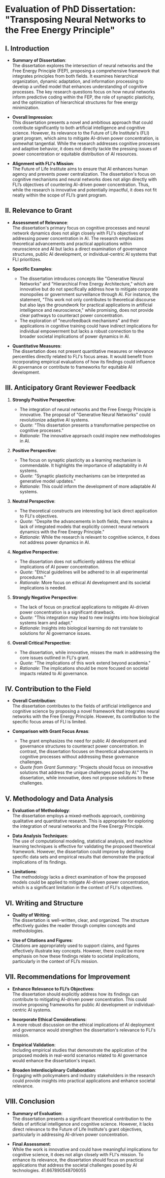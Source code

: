 # Evaluation of PhD Dissertation: "Transposing Neural Networks to the Free Energy Principle"

## I. Introduction

- **Summary of Dissertation**:  
  The dissertation explores the intersection of neural networks and the Free Energy Principle (FEP), proposing a comprehensive framework that integrates principles from both fields. It examines hierarchical organization, dynamic adaptation, and information processing to develop a unified model that enhances understanding of cognitive processes. The key research questions focus on how neural networks inform predictive coding within the FEP, the role of synaptic plasticity, and the optimization of hierarchical structures for free energy minimization.

- **Overall Impression**:  
  This dissertation presents a novel and ambitious approach that could contribute significantly to both artificial intelligence and cognitive science. However, its relevance to the Future of Life Institute's (FLI) grant program, which aims to mitigate AI-driven power concentration, is somewhat tangential. While the research addresses cognitive processes and adaptive behavior, it does not directly tackle the pressing issues of power concentration or equitable distribution of AI resources.

- **Alignment with FLI's Mission**:  
  The Future of Life Institute aims to ensure that AI enhances human agency and prevents power centralization. The dissertation's focus on cognitive mechanisms and neural networks does not align directly with FLI’s objectives of countering AI-driven power concentration. Thus, while the research is innovative and potentially impactful, it does not fit neatly within the scope of FLI’s grant program.

## II. Relevance to Grant

- **Assessment of Relevance**:  
  The dissertation's primary focus on cognitive processes and neural network dynamics does not align closely with FLI's objectives of addressing power concentration in AI. The research emphasizes theoretical advancements and practical applications within neuroscience and AI but lacks a direct examination of governance structures, public AI development, or individual-centric AI systems that FLI prioritizes.

- **Specific Examples**:  
  - The dissertation introduces concepts like "Generative Neural Networks" and "Hierarchical Free Energy Architecture," which are innovative but do not specifically address how to mitigate corporate monopolies or government surveillance through AI. For instance, the statement, "This work not only contributes to theoretical discourse but also lays the groundwork for practical applications in artificial intelligence and neuroscience," while promising, does not provide clear pathways to counteract power concentration.
  - The exploration of "neurofeedback mechanisms" and their applications in cognitive training could have indirect implications for individual empowerment but lacks a robust connection to the broader societal implications of power dynamics in AI.

- **Quantitative Measures**:  
  The dissertation does not present quantitative measures or relevance percentiles directly related to FLI's focus areas. It would benefit from incorporating empirical evaluations of how its findings could influence AI governance or contribute to frameworks for equitable AI development.

## III. Anticipatory Grant Reviewer Feedback

1. **Strongly Positive Perspective**:  
   - The integration of neural networks and the Free Energy Principle is innovative. The proposal of "Generative Neural Networks" could revolutionize adaptive AI systems.  
   - *Quote*: "This dissertation presents a transformative perspective on cognitive processes."  
   - *Rationale*: The innovative approach could inspire new methodologies in AI.

2. **Positive Perspective**:  
   - The focus on synaptic plasticity as a learning mechanism is commendable. It highlights the importance of adaptability in AI systems.  
   - *Quote*: "Synaptic plasticity mechanisms can be interpreted as generative model updates."  
   - *Rationale*: This could inform the development of more adaptable AI systems.

3. **Neutral Perspective**:  
   - The theoretical constructs are interesting but lack direct application to FLI's objectives.  
   - *Quote*: "Despite the advancements in both fields, there remains a lack of integrated models that explicitly connect neural network dynamics with the Free Energy Principle."  
   - *Rationale*: While the research is relevant to cognitive science, it does not address power dynamics in AI.

4. **Negative Perspective**:  
   - The dissertation does not sufficiently address the ethical implications of AI power concentration.  
   - *Quote*: "Ethical guidelines will be adhered to in all experimental procedures."  
   - *Rationale*: More focus on ethical AI development and its societal implications is needed.

5. **Strongly Negative Perspective**:  
   - The lack of focus on practical applications to mitigate AI-driven power concentration is a significant drawback.  
   - *Quote*: "This integration may lead to new insights into how biological systems learn and adapt."  
   - *Rationale*: Insights into biological learning do not translate to solutions for AI governance issues.

6. **Overall Critical Perspective**:  
   - The dissertation, while innovative, misses the mark in addressing the core issues outlined in FLI's grant.  
   - *Quote*: "The implications of this work extend beyond academia."  
   - *Rationale*: The implications should be more focused on societal impacts related to AI governance.

## IV. Contribution to the Field

- **Overall Contribution**:  
  The dissertation contributes to the fields of artificial intelligence and cognitive science by proposing a novel framework that integrates neural networks with the Free Energy Principle. However, its contribution to the specific focus areas of FLI is limited.

- **Comparison with Grant Focus Areas**:  
  - The grant emphasizes the need for public AI development and governance structures to counteract power concentration. In contrast, the dissertation focuses on theoretical advancements in cognitive processes without addressing these governance challenges.
  - *Quote from Grant Summary*: "Projects should focus on innovative solutions that address the unique challenges posed by AI." The dissertation, while innovative, does not propose solutions to these challenges.

## V. Methodology and Data Analysis

- **Evaluation of Methodology**:  
  The dissertation employs a mixed-methods approach, combining qualitative and quantitative research. This is appropriate for exploring the integration of neural networks and the Free Energy Principle.

- **Data Analysis Techniques**:  
  The use of computational modeling, statistical analysis, and machine learning techniques is effective for validating the proposed theoretical framework. However, the dissertation could improve by detailing specific data sets and empirical results that demonstrate the practical implications of its findings.

- **Limitations**:  
  The methodology lacks a direct examination of how the proposed models could be applied to mitigate AI-driven power concentration, which is a significant limitation in the context of FLI's objectives.

## VI. Writing and Structure

- **Quality of Writing**:  
  The dissertation is well-written, clear, and organized. The structure effectively guides the reader through complex concepts and methodologies.

- **Use of Citations and Figures**:  
  Citations are appropriately used to support claims, and figures effectively illustrate key concepts. However, there could be more emphasis on how these findings relate to societal implications, particularly in the context of FLI’s mission.

## VII. Recommendations for Improvement

- **Enhance Relevance to FLI’s Objectives**:  
  The dissertation should explicitly address how its findings can contribute to mitigating AI-driven power concentration. This could involve proposing frameworks for public AI development or individual-centric AI systems.

- **Incorporate Ethical Considerations**:  
  A more robust discussion on the ethical implications of AI deployment and governance would strengthen the dissertation's relevance to FLI's mission.

- **Empirical Validation**:  
  Including empirical studies that demonstrate the application of the proposed models in real-world scenarios related to AI governance would enhance the dissertation's impact.

- **Broaden Interdisciplinary Collaboration**:  
  Engaging with policymakers and industry stakeholders in the research could provide insights into practical applications and enhance societal relevance.

## VIII. Conclusion

- **Summary of Evaluation**:  
  The dissertation presents a significant theoretical contribution to the fields of artificial intelligence and cognitive science. However, it lacks direct relevance to the Future of Life Institute's grant objectives, particularly in addressing AI-driven power concentration.

- **Final Assessment**:  
  While the work is innovative and could have meaningful implications for cognitive science, it does not align closely with FLI's mission. To enhance its relevance, the dissertation should focus on practical applications that address the societal challenges posed by AI technologies. 41.667890548706055
